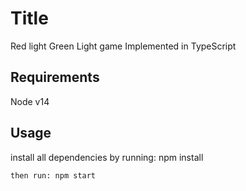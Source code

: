 # Title
Red light Green Light game Implemented in TypeScript
  
## Requirements
Node v14
## Usage
install all dependencies by running: npm install
```
then run: npm start
```